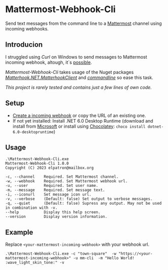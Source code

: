 # Mattermost-Webhook-Cli

Send text messages from the command line to a [Mattermost](https://mattermost.com/) channel 
using incoming webhooks.

## Introducion

I struggled using *Curl* on Windows to send messages to Mattermost incoming webhook, altough, it´s
[possible](https://mattermost.com/blog/mattermost-integrations-incoming-webhooks/). 

*Mattermost-Webhook-Cli* takes usage of the Nuget packages 
*[Matterhook.NET.MatterhookClient](https://github.com/PromoFaux/Matterhook.NET.MatterhookClient)* and 
[*commandline*](https://github.com/commandlineparser/commandline) so ease this task.

*This project is rarely tested and contains just a few lines of own code.*

## Setup

- [Create a incoming webhook](https://developers.mattermost.com/integrate/webhooks/incoming/) or copy the URL of an existing one.
- If not yet installed: Install .NET 6.0 Desktop Runtime (download and install from [Microsoft](https://dotnet.microsoft.com/en-us/download/dotnet/6.0) or install using [Chocolatey](https://chocolatey.org/): `choco install dotnet-6.0-desktopruntime`)

## Usage

```
.\Mattermost-Webhook-Cli.exe
Mattermost-Webhook-Cli 1.0.0
Copyright (C) 2023 elpatron@mailbox.org

-c, --channel    Required. Set Mattermost channel.
-w, --webhook    Required. Set Mattermost webhook url.
-u, --user       Required. Set user name.
-m, --message    Required. Set message text.
-i, --iconurl    Set message icon url.
-v, --verbose    (Default: false) Set output to verbose messages.
-q, --quiet      (Default: false) Supress any output. May not be used in combination with -v.
--help           Display this help screen.
--version        Display version information.
```

## Example

Replace `<your-mattermost-incoming-webhook>` with your webhook url.

`.\Mattermost-Webhook-Cli.exe -c "town-square" 
-w "https://<your-mattermost-incoming-webhook>" -u mm-cli 
-m "Hello World! :wave_light_skin_tone:" -v` 
